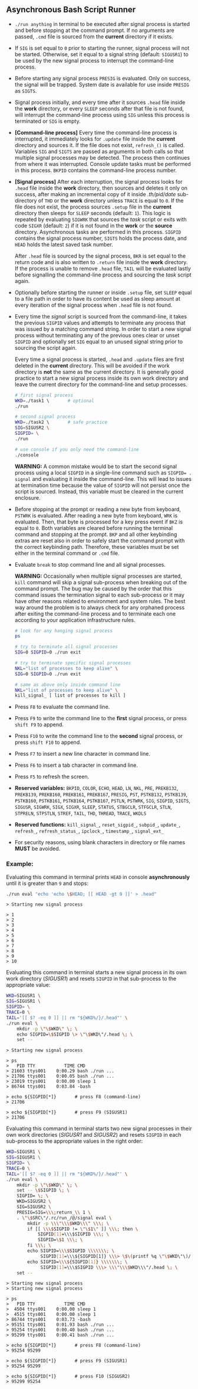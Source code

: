## Asynchronous Bash Script Runner

  - `./run anything` in terminal to be executed after signal process is started and before stopping at the command prompt. If no arguments are passed, `.cmd` file is sourced from the **current** directory if it exists.

  - If `SIG` is set equal to `0` prior to starting the runner, signal process will not be started. Otherwise, set it equal to a signal string (default: `SIGUSR1`) to be used by the new signal process to interrupt the command-line process.

  - Before starting any signal process `PRESIG` is evaluated. Only on success, the signal will be trapped. System date is available for use inside `PRESIG` as `SIGTS`.

  - Signal process initially, and every time after it sources `.head` file inside the **work** directory, or every `SLEEP` seconds after that file is not found, will interrupt the command-line process using `SIG` unless this process is terminated or `SIG` is empty.

  - **[Command-line process]** Every time the command-line process is interrupted, it immediately looks for `.update` file inside the **current** directory and sources it. If the file does not exist, `refresh_()` is called. Variables `SIG` and `SIGTS` are passed as arguments in both calls so that multiple signal processes may be detected. The process then continues from where it was interrupted. Console update tasks must be performed in this process. `BKPID` contains the command-line process number.

  - **[Signal process]** After each interruption, the signal process looks for `.head` file inside the **work** directory, then sources and deletes it only on success, after making an incremental copy of it inside *.th/pid/date* sub-directory of `THD` or the **work** directory unless `TRACE` is equal to `0`. If the file does not exist, the process sources `.setup` file in the **current** directory then sleeps for `SLEEP` seconds (default: `1`). This logic is repeated by evaluating `SIGWRK` that sources the *task* script or exits with code `SIGXR` (default: `2`) if it is not found in the **work** or the **source** directory. Asynchronous tasks are performed in this process. `SIGPID` contains the signal process number, `SIGTS` holds the process date, and `HEAD` holds the latest saved task number.

    After `.head` file is sourced by the signal process, `BKR` is set equal to the return code and is also written to `.return` file inside the **work** directory. If the process is unable to remove `.head` file, `TAIL` will be evaluated lastly before signalling the command-line process and sourcing the *task* script again.

  - Optionally before starting the runner or inside `.setup` file, set `SLEEP` equal to a file path in order to have its content be used as sleep amount at every iteration of the signal process when `.head` file is not found.

  - Every time the *signal* script is sourced from the command-line, it takes the previous `SIGPID` values and attempts to terminate any process that was issued by a matching command string. In order to start a new signal process without terminating any of the previous ones clear or unset `SIGPID` and optionally set `SIG` equal to an unused signal string prior to sourcing the script again.

    Every time a signal process is started, `.head` and `.update` files are first deleted in the **current** directory. This will be avoided if the work directory is **not** the same as the current directory. It is generally good practice to start a new signal process inside its own work directory and leave the current directory for the command-line and setup processes.

    ```bash
    # first signal process
    WKD=./task1 \       # optional
    ./run

    # second signal process
    WKD=./task2 \       # safe practice
    SIG=SIGUSR2 \
    SIGPID= \
    ./run

    # use console if you only need the command-line
    ./console
    ```

    **WARNING:** A common mistake would be to start the second signal process using a local `SIGPID` in a single-line command such as `SIGPID= . signal` and evaluating it inside the command-line. This will lead to issues at termination time because the value of `SIGPID` will not persist once the script is sourced. Instead, this variable must be cleared in the current enclosure.

  - Before stopping at the prompt or reading a new byte from keyboard, `PSTWRK` is evaluated. After reading a new byte from keyboard, `WRK` is evaluated. Then, that byte is processed for a key press event if `BKZ` is equal to `0`. Both variables are cleared before running the terminal command and stopping at the prompt. `BKP` and all other keybinding extras are reset also in order to safely start the command prompt with the correct keybinding path. Therefore, these variables must be set either in the terminal command or `.cmd` file.

  - Evaluate `break` to stop command line and all signal processes.

    **WARNING:** Occasionally when multiple signal processes are started, `kill` command will skip a signal sub-process when breaking out of the command prompt. The bug may be caused by the order that this command issues the termination signal to each sub-process or it may have other reasons related to environment and system rules. The best way around the problem is to always check for any orphaned process after exiting the command-line process and to terminate each one according to your application infrastructure rules.

    ```bash
    # look for any hanging signal process
    ps

    # try to terminate all signal processes
    SIG=0 SIGPID=0 ./run exit

    # try to terminate specific signal processes
    NKL="list of processes to keep alive" \
    SIG=0 SIGPID=0 ./run exit

    # same as above only inside command line
    NKL="list of processes to keep alive" \
    kill_signal_ [ list of processes to kill ]
    ```

  - Press `F8` to evaluate the command line.

  - Press `F9` to write the command line to the **first** signal process, or press `shift F9` to append.

  - Press `F10` to write the command line to the **second** signal process, or press `shift F10` to append.

  - Press `F7` to insert a new line character in command line.

  - Press `F6` to insert a tab character in command line.

  - Press `F5` to refresh the screen.

  - **Reserved variables:** `BKPID`, `COLOR`, `ECHO`, `HEAD`, `LN`, `NKL`, `PRE`, `PREKB132`, `PREKB139`, `PREKB160`, `PREKB161`, `PREKB167`, `PRESIG`, `PST`, `PSTKB132`, `PSTKB139`, `PSTKB160`, `PSTKB161`, `PSTKB164`, `PSTKB167`, `PSTLN`, `PSTWRK`, `SIG`, `SIGPID`, `SIGTS`, `SIGUSR`, `SIGWRK`, `SIGX`, `SIGXR`, `SLEEP`, `STATUS`, `STBGCLR`, `STFGCLR`, `STLN`, `STPRELN`, `STPSTLN`, `STREF`, `TAIL`, `THD`, `THREAD`, `TRACE`, `WKDLS`

  - **Reserved functions:** `kill_signal_`, `reset_sigpid_`, `subpid_`, `update_`, `refresh_`, `refresh_status_`, `ipclock_`, `timestamp_`, `signal_ext_`

  - For security reasons, using blank characters in directory or file names **MUST** be avoided.

### Example:

Evaluating this command in terminal prints `HEAD` in console __asynchronously__ until it is greater than `9` and stops:

```bash
./run eval "echo 'echo \$HEAD; [[ HEAD -gt 9 ]]' > .head"
```
```
> Starting new signal process

> 1
> 2
> 3
> 4
> 5
> 6
> 7
> 8
> 9
> 10
```

Evaluating this command in terminal starts a new signal process in its own work directory (*SIGUSR1*) and resets `SIGPID` in that sub-process to the appropriate value:

```bash
WKD=SIGUSR1 \
SIG=SIGUSR1 \
SIGPID= \
TRACE=0 \
TAIL='[[ $? -eq 0 ]] || rm "${WKD%/}/.head"' \
./run eval \
    mkdir -p \"\$WKD\" \; \
    echo SIGPID=\$SIGPID \> \"\$WKD\"/.head \; \
    set --
```
```
> Starting new signal process

> ps
>   PID TTY           TIME CMD
> 21603 ttys001    0:00.29 bash ./run ...
> 21706 ttys001    0:00.05 bash ./run ...
> 23019 ttys001    0:00.00 sleep 1
> 86744 ttys001    0:03.84 -bash

> echo ${SIGPID[*]}       # press F8 (command-line)
> 21706

> echo ${SIGPID[*]}       # press F9 (SIGUSR1)
> 21706
```

Evaluating this command in terminal starts two new signal processes in their own work directories (*SIGUSR1* and *SIGUSR2*) and resets `SIGPID` in each sub-process to the appropriate values in the right order:

```bash
WKD=SIGUSR1 \
SIG=SIGUSR1 \
SIGPID= \
TRACE=0 \
TAIL='[[ $? -eq 0 ]] || rm "${WKD%/}/.head"' \
./run eval \
    mkdir -p \"\$WKD\" \; \
    set -- \$SIGPID \; \
    SIGPID= \; \
    WKD=SIGUSR2 \
    SIG=SIGUSR2 \
    PRESIG=SIG=\\\;return_\\ 1 \
    . \"\$SRC\"/.rc/run_/@/signal eval \
        mkdir -p \\\"\\\$WKD\\\" \\\; \
        if [[ \\\$SIGPID != \"\$1\" ]] \\\; then \
            SIGPID[1]=\\\$SIGPID \\\; \
            SIGPID=\$1 \\\; \
        fi \\\; \
        echo SIGPID=\\\$SIGPID \\\\\\\; \
             SIGPID[1]=\\\${SIGPID[1]} \\\> \$\(printf %q \"\$WKD\"\)/.head \\\; \
        echo SIGPID=\\\${SIGPID[1]} \\\\\\\; \
             SIGPID[1]=\\\$SIGPID \\\> \\\"\\\$WKD\\\"/.head \; \
    set --
```
```
> Starting new signal process
> Starting new signal process

> ps
>   PID TTY           TIME CMD
>  4504 ttys001    0:00.00 sleep 1
>  4515 ttys001    0:00.00 sleep 1
> 86744 ttys001    0:03.73 -bash
> 95151 ttys001    0:01.93 bash ./run ...
> 95254 ttys001    0:00.40 bash ./run ...
> 95299 ttys001    0:00.41 bash ./run ...

> echo ${SIGPID[*]}       # press F8 (command-line)
> 95254 95299

> echo ${SIGPID[*]}       # press F9 (SIGUSR1)
> 95254 95299

> echo ${SIGPID[*]}       # press F10 (SIGUSR2)
> 95299 95254
```
